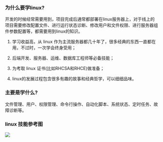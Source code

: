 ### 为什么要学linux? 

开发的时候经常需要用到，项目完成后通常都部署在linux服务器上，对于线上的项目需要修改配置文件、进行运行状态诊断、修改用户和文件权限、进行服务器组件参数配置等，都需要用到linux的知识。

1. 学习收益高，从 linux 作为主流服务器都几十年了，很多经典的东西一直都在用，不过时，一次学会终身受用；

2. 后端开发、服务器、运维、数据库工程师等必备技能；

3. 为考取 linux 证书(比如RHCSA和RHCE)做准备； 

4. linux的发展过程包含很多有趣的故事和经典哲学，可以细细品味。



### 主要是学什么?

文件管理、用户、权限管理、命令行操作、自动化脚本、系统状态、定时任务、故障诊断等。

### linux 技能参考图

![](http://processon.com/chart_image/5fc5f3366376895e9aec67ae.png)

